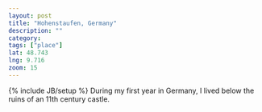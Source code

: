 ```yaml
---
layout: post
title: "Hohenstaufen, Germany"
description: ""
category: 
tags: ["place"]
lat: 48.743
lng: 9.716
zoom: 15
---
```

{% include JB/setup %}
During my first year in Germany, I lived below the ruins of an 11th century castle.